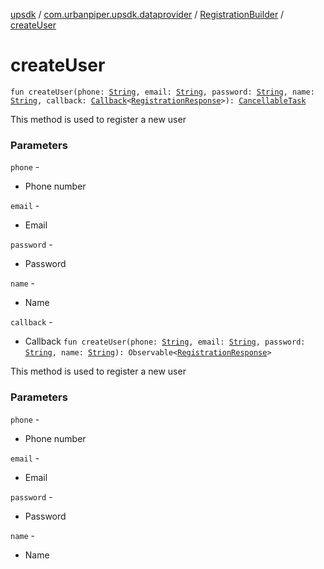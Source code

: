 [upsdk](../../index.md) / [com.urbanpiper.upsdk.dataprovider](../index.md) / [RegistrationBuilder](index.md) / [createUser](./create-user.md)

# createUser

`fun createUser(phone: `[`String`](https://kotlinlang.org/api/latest/jvm/stdlib/kotlin/-string/index.html)`, email: `[`String`](https://kotlinlang.org/api/latest/jvm/stdlib/kotlin/-string/index.html)`, password: `[`String`](https://kotlinlang.org/api/latest/jvm/stdlib/kotlin/-string/index.html)`, name: `[`String`](https://kotlinlang.org/api/latest/jvm/stdlib/kotlin/-string/index.html)`, callback: `[`Callback`](../-callback/index.md)`<`[`RegistrationResponse`](../../com.urbanpiper.upsdk.model.networkresponse/-registration-response/index.md)`>): `[`CancellableTask`](../-cancellable-task/index.md)

This method is used to register a new user

### Parameters

`phone` -
* Phone number

`email` -
* Email

`password` -
* Password

`name` -
* Name

`callback` -
* Callback
`fun createUser(phone: `[`String`](https://kotlinlang.org/api/latest/jvm/stdlib/kotlin/-string/index.html)`, email: `[`String`](https://kotlinlang.org/api/latest/jvm/stdlib/kotlin/-string/index.html)`, password: `[`String`](https://kotlinlang.org/api/latest/jvm/stdlib/kotlin/-string/index.html)`, name: `[`String`](https://kotlinlang.org/api/latest/jvm/stdlib/kotlin/-string/index.html)`): Observable<`[`RegistrationResponse`](../../com.urbanpiper.upsdk.model.networkresponse/-registration-response/index.md)`>`

This method is used to register a new user

### Parameters

`phone` -
* Phone number

`email` -
* Email

`password` -
* Password

`name` -
* Name
